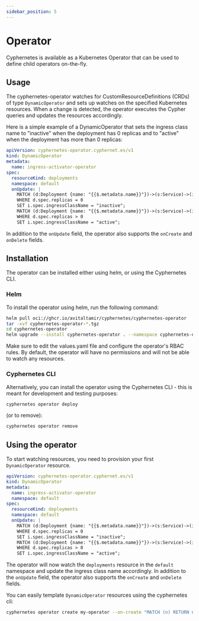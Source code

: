 ```yaml
---
sidebar_position: 5
---
```


# Operator

Cyphernetes is available as a Kubernetes Operator that can be used to define child operators on-the-fly.

## Usage

The cyphernetes-operator watches for CustomResourceDefinitions (CRDs) of type `DynamicOperator` and sets up watches on the specified Kubernetes resources.
When a change is detected, the operator executes the Cypher queries and updates the resources accordingly.

Here is a simple example of a DynamicOperator that sets the ingress class name to "inactive" when the deployment has 0 replicas and to "active" when the deployment has more than 0 replicas:
```yaml
apiVersion: cyphernetes-operator.cyphernet.es/v1
kind: DynamicOperator
metadata:
  name: ingress-activator-operator
spec:
  resourceKind: deployments
  namespace: default
  onUpdate: |
    MATCH (d:Deployment {name: "{{$.metadata.name}}"})->(s:Service)->(i:Ingress)
    WHERE d.spec.replicas = 0
    SET i.spec.ingressClassName = "inactive";
    MATCH (d:Deployment {name: "{{$.metadata.name}}"})->(s:Service)->(i:Ingress)
    WHERE d.spec.replicas > 0
    SET i.spec.ingressClassName = "active";
```

In addition to the `onUpdate` field, the operator also supports the `onCreate` and `onDelete` fields.

## Installation

The operator can be installed either using helm, or using the Cyphernetes CLI.

### Helm

To install the operator using helm, run the following command:
```bash
helm pull oci://ghcr.io/avitaltamir/cyphernetes/cyphernetes-operator
tar -xvf cyphernetes-operator-*.tgz
cd cyphernetes-operator
helm upgrade --install cyphernetes-operator . --namespace cyphernetes-operator --create-namespace
```

Make sure to edit the values.yaml file and configure the operator's RBAC rules.
By default, the operator will have no permissions and will not be able to watch any resources.

### Cyphernetes CLI

Alternatively, you can install the operator using the Cyphernetes CLI - this is meant for development and testing purposes:
```bash
cyphernetes operator deploy
```
(or to remove):
```bash
cyphernetes operator remove
```

## Using the operator

To start watching resources, you need to provision your first `DynamicOperator` resource.
```yaml
apiVersion: cyphernetes-operator.cyphernet.es/v1
kind: DynamicOperator
metadata:
  name: ingress-activator-operator
  namespace: default
spec:
  resourceKind: deployments
  namespace: default
  onUpdate: |
    MATCH (d:Deployment {name: "{{$.metadata.name}}"})->(s:Service)->(i:Ingress)
    WHERE d.spec.replicas = 0
    SET i.spec.ingressClassName = "inactive";
    MATCH (d:Deployment {name: "{{$.metadata.name}}"})->(s:Service)->(i:Ingress)
    WHERE d.spec.replicas > 0
    SET i.spec.ingressClassName = "active";
```

The operator will now watch the `deployments` resource in the `default` namespace and update the ingress class name accordingly.
In addition to the `onUpdate` field, the operator also supports the `onCreate` and `onDelete` fields.

You can easily template `DynamicOperator` resources using the cyphernetes cli:
```bash
cyphernetes operator create my-operator --on-create "MATCH (n) RETURN n" | kubectl apply -f -
```


